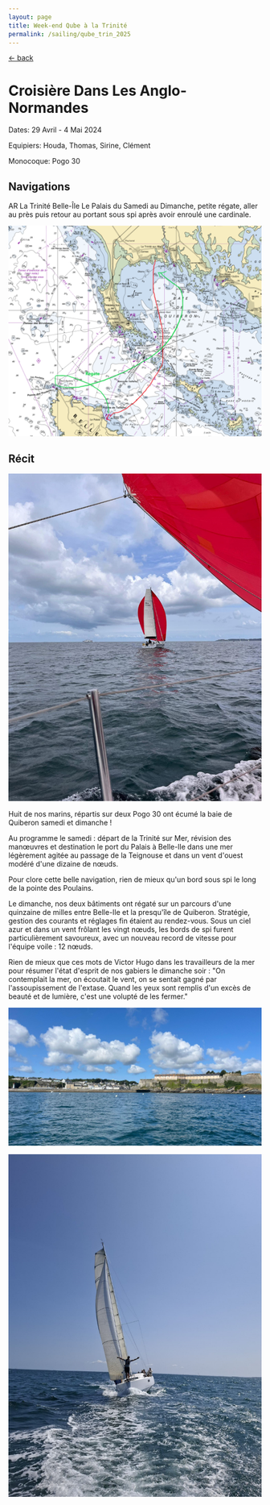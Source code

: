 ```yaml
---
layout: page
title: Week-end Qube à la Trinité
permalink: /sailing/qube_trin_2025
---
```


[<- back](.)

# Croisière Dans Les Anglo-Normandes

Dates: 29 Avril - 4 Mai 2024

Equipiers: Houda, Thomas, Sirine, Clément

Monocoque: Pogo 30

## Navigations

AR La Trinité Belle-Île Le Palais du Samedi au Dimanche, petite régate, aller au près puis retour au portant sous spi après avoir enroulé une cardinale.

![alt text](image.png)

## Récit

![alt text](image-1.png)

Huit de nos marins, répartis sur deux Pogo 30 ont écumé la baie de Quiberon samedi et dimanche !

Au programme le samedi : départ de la Trinité sur Mer, révision des manœuvres et destination le port du Palais à Belle-Ile dans une mer légèrement agitée au passage de la Teignouse et dans un vent d'ouest
modéré d'une dizaine de nœuds.

Pour clore cette belle navigation, rien de mieux qu'un bord sous spi le long de la pointe des Poulains.

Le dimanche, nos deux bâtiments ont régaté sur un parcours d'une quinzaine de milles entre Belle-Ile et la presqu'île de Quiberon. Stratégie, gestion des courants et réglages fin étaient au rendez-vous. Sous un ciel azur et dans un vent frôlant les vingt nœuds, les bords de spi furent particulièrement savoureux, avec un nouveau record de vitesse pour l'équipe voile : 12 nœuds.

Rien de mieux que ces mots de Victor Hugo dans les travailleurs de la mer pour résumer l'état d'esprit de nos gabiers le dimanche soir :
"On contemplait la mer, on écoutait le vent, on se sentait gagné par l'assoupissement de l'extase. Quand les yeux sont remplis d'un excès de beauté et de lumière, c'est une volupté de les fermer."

![alt text](image-2.png)

![alt text](image-3.png)